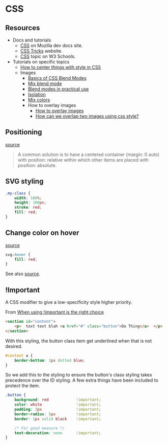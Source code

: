# CSS

## Resources

- Docs and tutorials
    - [CSS](https://developer.mozilla.org/en-US/docs/Web/CSS) on Mozilla dev docs site.
    - [CSS Tricks](https://css-tricks.com/) website.
    - [CSS](https://www.w3schools.com/css/default.asp) topic on W3 Schools.
- Tutorials on specific topics
    - [How to center things with style in CSS](https://www.freecodecamp.org/news/how-to-center-things-with-style-in-css-dc87b7542689/)
    - Images
        - [Basics of CSS Blend Modes](https://css-tricks.com/basics-css-blend-modes/)
        - [Mix blend mode](https://css-tricks.com/almanac/properties/m/mix-blend-mode/)
        - [Blend modes in practical use](https://www.atomicsmash.co.uk/blog/blend-modes-in-practical-use/)
        - [Isolation](https://css-tricks.com/almanac/properties/i/isolation/)
        - [Mix colors](https://stackoverflow.com/questions/39144056/how-to-mix-colors-in-css)
        - How to overlay images
            - [How to overlay images](https://stackoverflow.com/questions/403478/how-to-overlay-images)
            - [How can we overlap two images using css style?](https://stackoverflow.com/questions/1782601/how-can-we-overlap-two-images-using-css-style)

## Positioning

[source](https://stackoverflow.com/questions/905597/what-is-the-containing-block-of-an-absolutely-positioned-element)

> A common solution is to have a centered container (margin: 0 auto) with position: relative within which other items are placed with position: absolute.

## SVG styling

```css
.my-class {
    width: 100%;
    height: 100px;
    stroke: red;
    fill: red;
}
```

## Change color on hover

[source](https://css-tricks.com/change-color-of-svg-on-hover/)

```css
svg:hover {
    fill: red;
}
```

See also [source](https://stackoverflow.com/questions/22252472/how-to-change-the-color-of-an-svg-element).

## !Important

A CSS modifier to give a low-specificity style higher priority.

From [When using !important is the right choice](https://css-tricks.com/when-using-important-is-the-right-choice/)


```html
<section id="content">
    <p>  text text blah <a href="#" class="button">Do Thing</a>  </p>
</section>
```

With this styling, the button class item get underlined when that is not desired.

```css
#content a {
    border-bottom: 1px dotted blue;
}
```

So we add this to the styling to ensure the button's class styling takes precedence over the ID styling. A few extra things have been included to protect the item.

```css
.button {
    background: red            !important;
    color: white               !important;
    padding: 3px               !important;
    border-radius: 5px         !important;
    border: 1px solid black    !important;

    /* For good measure */     
    text-decoration: none      !important;
}
```
